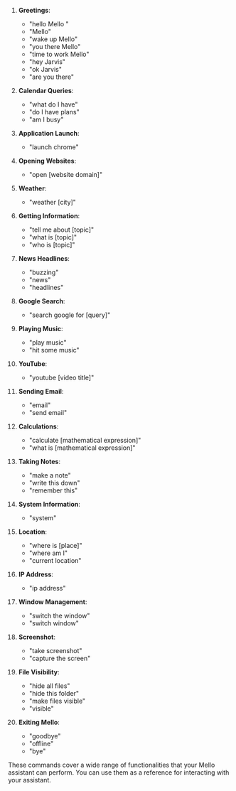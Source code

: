 1. **Greetings**:
   - "hello Mello "
   - "Mello"
   - "wake up Mello"
   - "you there Mello"
   - "time to work Mello"
   - "hey Jarvis"
   - "ok Jarvis"
   - "are you there"

2. **Calendar Queries**:
   - "what do I have"
   - "do I have plans"
   - "am I busy"

3. **Application Launch**:
   - "launch chrome"

4. **Opening Websites**:
   - "open [website domain]"

5. **Weather**:
   - "weather [city]"

6. **Getting Information**:
   - "tell me about [topic]"
   - "what is [topic]"
   - "who is [topic]"

7. **News Headlines**:
   - "buzzing"
   - "news"
   - "headlines"

8. **Google Search**:
   - "search google for [query]"

9. **Playing Music**:
   - "play music"
   - "hit some music"

10. **YouTube**:
    - "youtube [video title]"

11. **Sending Email**:
    - "email"
    - "send email"

12. **Calculations**:
    - "calculate [mathematical expression]"
    - "what is [mathematical expression]"

13. **Taking Notes**:
    - "make a note"
    - "write this down"
    - "remember this"

14. **System Information**:
    - "system"

15. **Location**:
    - "where is [place]"
    - "where am I"
    - "current location"

16. **IP Address**:
    - "ip address"

17. **Window Management**:
    - "switch the window"
    - "switch window"

18. **Screenshot**:
    - "take screenshot"
    - "capture the screen"

19. **File Visibility**:
    - "hide all files"
    - "hide this folder"
    - "make files visible"
    - "visible"

20. **Exiting Mello**:
    - "goodbye"
    - "offline"
    - "bye"

These commands cover a wide range of functionalities that your Mello assistant can perform. You can use them as a reference for interacting with your assistant.
